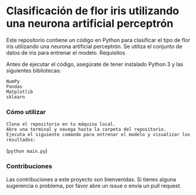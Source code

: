 # Clasificación de flor iris utilizando una neurona artificial perceptrón

Este repositorio contiene un código en Python para clasificar el tipo de flor iris utilizando una neurona artificial perceptrón. Se utiliza el conjunto de datos de iris para entrenar el modelo.
Requisitos

Antes de ejecutar el código, asegúrate de tener instalado Python 3 y las siguientes bibliotecas:

    NumPy
    Pandas
    Matplotlib
    sklearn

### Cómo utilizar

    Clona el repositorio en tu máquina local.
    Abre una terminal y navega hasta la carpeta del repositorio.
    Ejecuta el siguiente comando para entrenar el modelo y visualizar los resultados:

(`python main.py`)


### Contribuciones

Las contribuciones a este proyecto son bienvenidas. Si tienes alguna sugerencia o problema, por favor abre un issue o envía un pull request.
